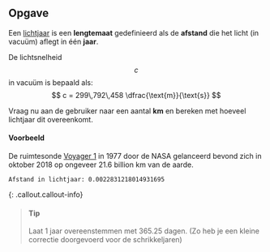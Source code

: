 ## Opgave

Een [lichtjaar](https://nl.wikipedia.org/wiki/Lichtjaar) is een **lengtemaat** gedefinieerd als de **afstand** die het licht (in vacuüm) aflegt in één **jaar**.

De lichtsnelheid $$c$$ in vacuüm is bepaald als:
$$
c = 299\,792\,458 \dfrac{\text{m}}{\text{s}}
$$

Vraag nu aan de gebruiker naar een aantal **km** en bereken met hoeveel lichtjaar dit overeenkomt.

#### Voorbeeld
De ruimtesonde [Voyager 1](https://nl.wikipedia.org/wiki/Voyager_1) in 1977 door de NASA gelanceerd bevond zich in oktober 2018 op ongeveer 21.6 billion km van de aarde.

```
Afstand in lichtjaar: 0.0022831218014931695
```

{: .callout.callout-info}
> #### Tip
> Laat 1 jaar overeenstemmen met 365.25 dagen. (Zo heb je een kleine correctie doorgevoerd voor de schrikkeljaren)